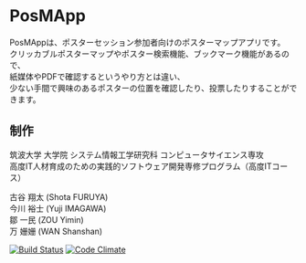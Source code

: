 PosMApp
=======

PosMAppは、ポスターセッション参加者向けのポスターマップアプリです。  
クリッカブルポスターマップやポスター検索機能、ブックマーク機能があるので、  
紙媒体やPDFで確認するというやり方とは違い、  
少ない手間で興味のあるポスターの位置を確認したり、投票したりすることができます。  

## 制作

筑波大学 大学院 システム情報工学研究科 コンピュータサイエンス専攻  
高度IT人材育成のための実践的ソフトウェア開発専修プログラム（高度ITコース）  

古谷 翔太 (Shota FURUYA)  
今川 裕士 (Yuji IMAGAWA)  
鄒 一民 (ZOU Yimin)  
万 姗姗 (WAN Shanshan)  




[![Build Status](https://travis-ci.org/Tsukuba-SAY/PosMApp.svg?branch=develop)](https://travis-ci.org/Tsukuba-SAY/PosMAppBuild/)
[![Code Climate](https://codeclimate.com/github/Tsukuba-SAY/PosMAppBuild/badges/gpa.svg)](https://codeclimate.com/github/Tsukuba-SAY/PosMAppBuild)
